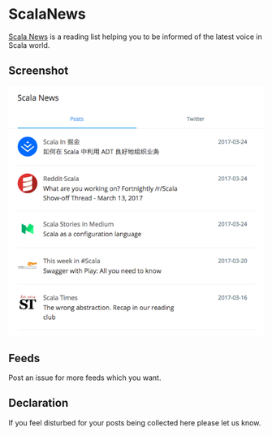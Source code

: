 # ScalaNews

[Scala News](http://news.scala.com) is a reading list helping you to be informed of the latest voice in Scala world.

## Screenshot

![ScalaNews](public/screenshot.png)

## Feeds

Post an issue for more feeds which you want.

## Declaration

If you feel disturbed for your posts being collected here please let us know.
